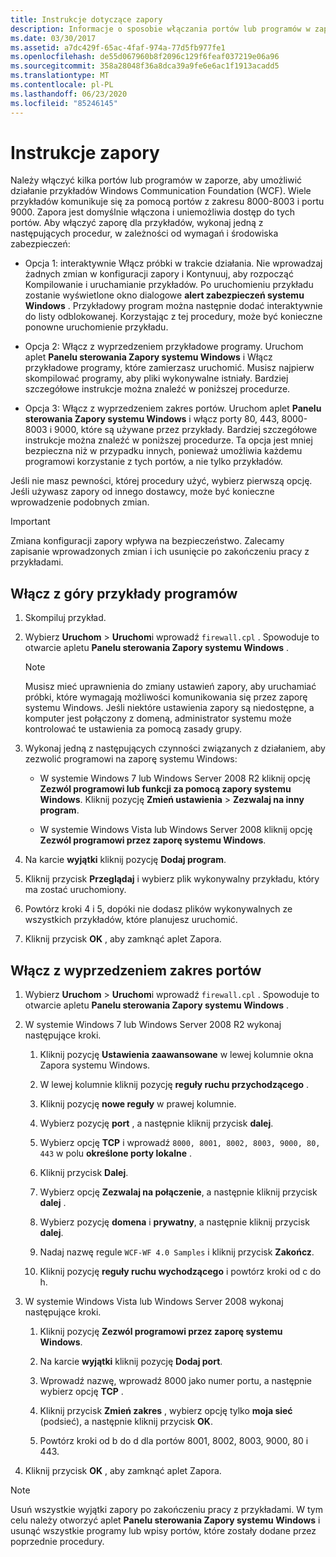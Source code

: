 ```yaml
---
title: Instrukcje dotyczące zapory
description: Informacje o sposobie włączania portów lub programów w zaporze dla przykładów WCF. Użyj jednej z tych procedur, w zależności od wymagań i środowiska zabezpieczeń.
ms.date: 03/30/2017
ms.assetid: a7dc429f-65ac-4faf-974a-77d5fb977fe1
ms.openlocfilehash: de55d067960b8f2096c129f6feaf037219e06a96
ms.sourcegitcommit: 358a28048f36a8dca39a9fe6e6ac1f1913acadd5
ms.translationtype: MT
ms.contentlocale: pl-PL
ms.lasthandoff: 06/23/2020
ms.locfileid: "85246145"
---
```

# <a name="firewall-instructions"></a>Instrukcje zapory

Należy włączyć kilka portów lub programów w zaporze, aby umożliwić działanie przykładów Windows Communication Foundation (WCF). Wiele przykładów komunikuje się za pomocą portów z zakresu 8000-8003 i portu 9000. Zapora jest domyślnie włączona i uniemożliwia dostęp do tych portów. Aby włączyć zaporę dla przykładów, wykonaj jedną z następujących procedur, w zależności od wymagań i środowiska zabezpieczeń:

- Opcja 1: interaktywnie Włącz próbki w trakcie działania. Nie wprowadzaj żadnych zmian w konfiguracji zapory i Kontynuuj, aby rozpocząć Kompilowanie i uruchamianie przykładów. Po uruchomieniu przykładu zostanie wyświetlone okno dialogowe **alert zabezpieczeń systemu Windows** . Przykładowy program można następnie dodać interaktywnie do listy odblokowanej. Korzystając z tej procedury, może być konieczne ponowne uruchomienie przykładu.

- Opcja 2: Włącz z wyprzedzeniem przykładowe programy. Uruchom aplet **Panelu sterowania Zapory systemu Windows** i Włącz przykładowe programy, które zamierzasz uruchomić. Musisz najpierw skompilować programy, aby pliki wykonywalne istniały. Bardziej szczegółowe instrukcje można znaleźć w poniższej procedurze.

- Opcja 3: Włącz z wyprzedzeniem zakres portów. Uruchom aplet **Panelu sterowania Zapory systemu Windows** i włącz porty 80, 443, 8000-8003 i 9000, które są używane przez przykłady. Bardziej szczegółowe instrukcje można znaleźć w poniższej procedurze. Ta opcja jest mniej bezpieczna niż w przypadku innych, ponieważ umożliwia każdemu programowi korzystanie z tych portów, a nie tylko przykładów.

Jeśli nie masz pewności, której procedury użyć, wybierz pierwszą opcję. Jeśli używasz zapory od innego dostawcy, może być konieczne wprowadzenie podobnych zmian.

> [!IMPORTANT]
> Zmiana konfiguracji zapory wpływa na bezpieczeństwo. Zalecamy zapisanie wprowadzonych zmian i ich usunięcie po zakończeniu pracy z przykładami.

## <a name="enable-samples-programs-in-advance"></a>Włącz z góry przykłady programów

1. Skompiluj przykład.

2. Wybierz **Uruchom**  >  **Uruchom**i wprowadź `firewall.cpl` . Spowoduje to otwarcie apletu **Panelu sterowania Zapory systemu Windows** .

    > [!NOTE]
    > Musisz mieć uprawnienia do zmiany ustawień zapory, aby uruchamiać próbki, które wymagają możliwości komunikowania się przez zaporę systemu Windows. Jeśli niektóre ustawienia zapory są niedostępne, a komputer jest połączony z domeną, administrator systemu może kontrolować te ustawienia za pomocą zasady grupy.

3. Wykonaj jedną z następujących czynności związanych z działaniem, aby zezwolić programowi na zaporę systemu Windows:

    - W systemie Windows 7 lub Windows Server 2008 R2 kliknij opcję **Zezwól programowi lub funkcji za pomocą zapory systemu Windows**. Kliknij pozycję **Zmień ustawienia**  >  **Zezwalaj na inny program**.

    - W systemie Windows Vista lub Windows Server 2008 kliknij opcję **Zezwól programowi przez zaporę systemu Windows**.

4. Na karcie **wyjątki** kliknij pozycję **Dodaj program**.

5. Kliknij przycisk **Przeglądaj** i wybierz plik wykonywalny przykładu, który ma zostać uruchomiony.

6. Powtórz kroki 4 i 5, dopóki nie dodasz plików wykonywalnych ze wszystkich przykładów, które planujesz uruchomić.

7. Kliknij przycisk **OK** , aby zamknąć aplet Zapora.

## <a name="enable-a-port-range-in-advance"></a>Włącz z wyprzedzeniem zakres portów

1. Wybierz **Uruchom**  >  **Uruchom**i wprowadź `firewall.cpl` . Spowoduje to otwarcie apletu **Panelu sterowania Zapory systemu Windows** .

2. W systemie Windows 7 lub Windows Server 2008 R2 wykonaj następujące kroki.

    1. Kliknij pozycję **Ustawienia zaawansowane** w lewej kolumnie okna Zapora systemu Windows.

    2. W lewej kolumnie kliknij pozycję **reguły ruchu przychodzącego** .

    3. Kliknij pozycję **nowe reguły** w prawej kolumnie.

    4. Wybierz pozycję **port** , a następnie kliknij przycisk **dalej**.

    5. Wybierz opcję **TCP** i wprowadź `8000, 8001, 8002, 8003, 9000, 80, 443` w polu **określone porty lokalne** .

    6. Kliknij przycisk **Dalej**.

    7. Wybierz opcję **Zezwalaj na połączenie**, a następnie kliknij przycisk **dalej** .

    8. Wybierz pozycję **domena** i **prywatny**, a następnie kliknij przycisk **dalej**.

    9. Nadaj nazwę regule `WCF-WF 4.0 Samples` i kliknij przycisk **Zakończ**.

    10. Kliknij pozycję **reguły ruchu wychodzącego** i powtórz kroki od c do h.

3. W systemie Windows Vista lub Windows Server 2008 wykonaj następujące kroki.

    1. Kliknij pozycję **Zezwól programowi przez zaporę systemu Windows**.

    2. Na karcie **wyjątki** kliknij pozycję **Dodaj port**.

    3. Wprowadź nazwę, wprowadź 8000 jako numer portu, a następnie wybierz opcję **TCP** .

    4. Kliknij przycisk **Zmień zakres** , wybierz opcję tylko **moja sieć** (podsieć), a następnie kliknij przycisk **OK**.

    5. Powtórz kroki od b do d dla portów 8001, 8002, 8003, 9000, 80 i 443.

4. Kliknij przycisk **OK** , aby zamknąć aplet Zapora.

> [!NOTE]
> Usuń wszystkie wyjątki zapory po zakończeniu pracy z przykładami. W tym celu należy otworzyć aplet **Panelu sterowania Zapory systemu Windows** i usunąć wszystkie programy lub wpisy portów, które zostały dodane przez poprzednie procedury.

